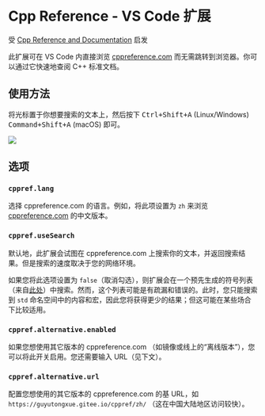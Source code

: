 # Cpp Reference - VS Code 扩展

受 [Cpp Reference and Documentation](https://marketplace.visualstudio.com/items?itemName=FederAndInk.cpp-reference-and-documentation) 启发

此扩展可在 VS Code 内直接浏览 [cppreference.com](https://cppreference.com) 而无需跳转到浏览器。你可以通过它快速地查阅 C++ 标准文档。

## 使用方法

将光标置于你想要搜索的文本上，然后按下 <kbd>Ctrl+Shift+A</kbd> (Linux/Windows) <kbd>Command+Shift+A</kbd> (macOS) 即可。

![](https://s1.ax1x.com/2020/09/02/w9nkKf.gif)

## 选项

### `cppref.lang`

选择 cppreference.com 的语言。例如，将此项设置为 `zh` 来浏览 [cppreference.com](https://zh.cppreference.com) 的中文版本。

### `cppref.useSearch`

默认地，此扩展会试图在 cppreference.com 上搜索你的文本，并返回搜索结果。但是搜索的速度取决于您的网络环境。

如果您将此选项设置为 `false`（取消勾选），则扩展会在一个预先生成的符号列表（来自[此处](https://en.cppreference.com/w/cpp/symbol_index)）中搜索。然而，这个列表可能是有疏漏和错误的。此时，您只能搜索到 `std` 命名空间中的内容和宏，因此您将获得更少的结果；但这可能在某些场合下比较适用。

### `cppref.alternative.enabled`

如果您想使用其它版本的 cppreference.com （如镜像或线上的“离线版本”），您可以将此开关启用。您还需要输入 URL（见下文）。

### `cppref.alternative.url`

配置您想使用的其它版本的 cppreference.com 的基 URL，如 `https://guyutongxue.gitee.io/cppref/zh/` （这在中国大陆地区访问较快）。